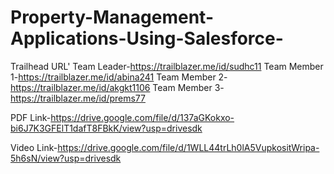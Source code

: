 # Property-Management-Applications-Using-Salesforce-

Trailhead URL'
Team Leader-https://trailblazer.me/id/sudhc11
Team Member 1-https://trailblazer.me/id/abina241
Team Member 2-https://trailblazer.me/id/akgkt1106
Team Member 3-https://trailblazer.me/id/prems77


PDF Link-https://drive.google.com/file/d/137aGKokxo-bi6J7K3GFElT1dafT8FBkK/view?usp=drivesdk

Video Link-https://drive.google.com/file/d/1WLL44trLh0lA5VupkositWripa-5h6sN/view?usp=drivesdk
